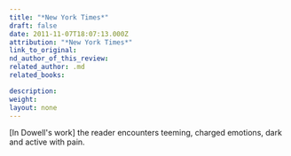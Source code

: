 ```yaml
---
title: "*New York Times*"
draft: false
date: 2011-11-07T18:07:13.000Z
attribution: "*New York Times*"
link_to_original:
nd_author_of_this_review:
related_author: .md
related_books:

description:
weight:
layout: none
---
```

[In Dowell's work] the reader encounters teeming, charged emotions, dark and active with pain.

